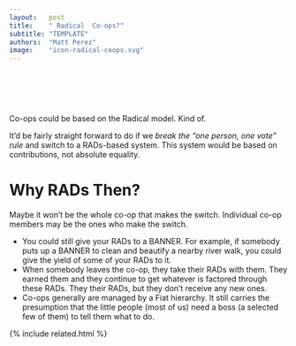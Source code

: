 ```yaml
---
layout:   post
title:    " Radical  Co-ops?"
subtitle: "TEMPLATE"
authors:  "Matt Perez"
image:    "icon-radical-coops.svg"
---
```


<div style="display:none;">
 <p>Co-ops could be based on the <span class="_paradigm">Radical</span> model. Kind of.</p>
</div>

<h1>&nbsp;</h1>
 <p>Co-ops could be based on the <span class="_paradigm">Radical</span> model. Kind of.</p>
 <p>It&rsquo;d be fairly straight forward to do if we <em>break the &ldquo;one person, one vote&rdquo; rule</em> and switch to a <span class="_paradigm">RAD</span>s-based system. This system would be based on contributions, not absolute equality.</p>

<h1>Why RADs Then?</h1>
 <p>Maybe it won&rsquo;t be the whole co-op that makes the switch. Individual co-op members may be the ones who make the switch.</p> 
 <ul>
  <li>You could still give your <span class="_paradigm">RAD</span>s to a <span class='_paradigm'>BANNER</span>. For example, if somebody puts up a <span class='_paradigm'>BANNER</span> to clean and beautify a nearby river walk, you could give the yield of some of your <span class="_paradigm">RAD</span>s to it.</li>
  <li>When somebody leaves the co-op, they take their <span class="_paradigm">RAD</span>s with them. They earned them and they continue to get whatever is factored through these <span class="_paradigm">RAD</span>s. They their <span class="_paradigm">RAD</span>s, but they don’t receive any new ones.</li>
  <li>Co-ops generally are managed by a <span class="_paradigm">Fiat</span> hierarchy. It still carries the presumption that the little people (most of us) need a boss (a selected few of them) to tell them what to do.</li>
 </ul>

{% include related.html %}
